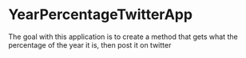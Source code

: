 # YearPercentageTwitterApp
The goal with this application is to create a method that gets what the percentage of the year it is, then post it on twitter
